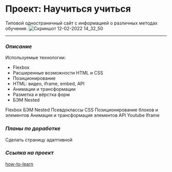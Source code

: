 # Проект: Научиться учиться

Типовой одностраничный сайт с информацией о различных методах обучения.
![Скриншот 12-02-2022 14_32_50](https://user-images.githubusercontent.com/98219303/153709607-125ebf15-6225-4013-84da-d66fe20895b9.jpg)

--------
### *Описание*
Используемые технологии:
* Flexbox
* Расширенные возможности HTML и CSS
* Позиционирование
* HTML: видео, iframe, embed, API
* Анимации и трансформации
* Разметка и вёрстка форм
* БЭМ Nested

Flexbox
БЭМ Nested
Псевдоклассы CSS
Позиционирование блоков и элементов
Анимация и трансформация элементов
API Youtube
Iframe

### *Планы по доработке*
Cделать страницу адаптивной

### *Ссылка на проект*
[how-to-learn](https://nmaksg.github.io/how-to-learn/)
